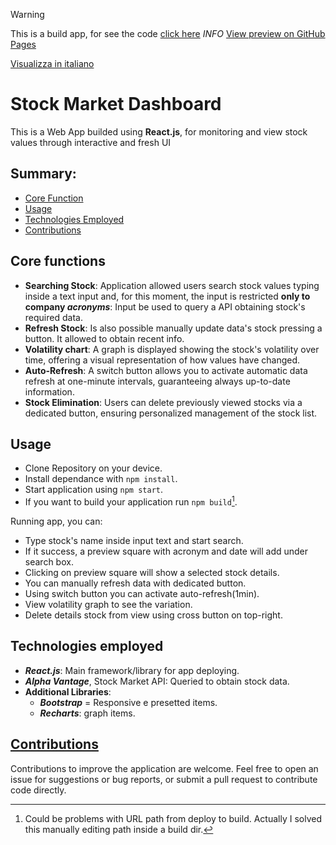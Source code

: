 > [!WARNING]
> This is a build app, for see the code [click here](https://github.com/MikeBonWebDev/nasdaq-react)
> _INFO_
> [View preview on GitHub Pages](https://mikebonwebdev.github.io/nasdaq-react-ghpages)

[Visualizza in italiano](./LEGGIMI.md)
# Stock Market Dashboard

This is a Web App builded using **React.js**, for monitoring and view stock values through interactive and fresh UI

## Summary:

- [Core Function](README.md#core-functions)
- [Usage](README.MD#usage)
- [Technologies Employed](README.md#technologies-employed)
- [Contributions](README.md#contributions)

## Core functions

- **Searching Stock**: Application allowed users search stock values typing inside a text input and, for this moment, the input is restricted **only to company _acronyms_**: Input be used to query a API obtaining stock's required data.
- **Refresh Stock**: Is also possible manually update data's stock pressing a button. It allowed to obtain recent info.
- **Volatility chart**: A graph is displayed showing the stock's volatility over time, offering a visual representation of how values have changed.
- **Auto-Refresh**: A switch button allows you to activate automatic data refresh at one-minute intervals, guaranteeing always up-to-date information.
- **Stock Elimination**: Users can delete previously viewed stocks via a dedicated button, ensuring personalized management of the stock list.

## Usage

- Clone Repository on your device.
- Install dependance with `npm install`.
- Start application using `npm start`.
- If you want to build your application run `npm build`[^1].

Running app, you can:

- Type stock's name inside input text and start search.
- If it success, a preview square with acronym and date will add under search box.
- Clicking on preview square will show a selected stock details.
- You can manually refresh data with dedicated button.
- Using switch button you can activate auto-refresh(1min).
- View volatility graph to see the variation.
- Delete details stock from view using cross button on top-right.

## Technologies employed
- ***React.js***: Main framework/library for app deploying.
- ***Alpha Vantage***, Stock Market API: Queried to obtain stock data.
- **Additional Libraries**: 
  - ***Bootstrap*** = Responsive e presetted items.
  - ***Recharts***: graph items.

## [Contributions](README.md#contributionscontributions)
Contributions to improve the application are welcome. Feel free to open an issue for suggestions or bug reports, or submit a pull request to contribute code directly.

[^1]: Could be problems with URL path from deploy to build. Actually I solved this manually editing path inside a build dir.


